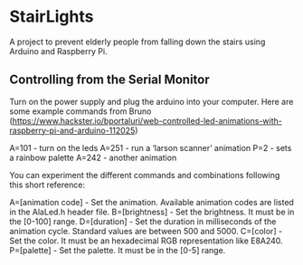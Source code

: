 # StairLights
A project to prevent elderly people from falling down the stairs using Arduino and Raspberry Pi.


## Controlling from the Serial Monitor
Turn on the power supply and plug the arduino into your computer. Here are some example commands from Bruno (https://www.hackster.io/bportaluri/web-controlled-led-animations-with-raspberry-pi-and-arduino-112025)

A=101 - turn on the leds
A=251 - run a ‘larson scanner’ animation
P=2 - sets a rainbow palette
A=242 - another animation

You can experiment the different commands and combinations following this short reference:

A=[animation code] - Set the animation. Available animation codes are listed in the AlaLed.h header file.
B=[brightness] - Set the brightness. It must be in the [0-100] range.
D=[duration] - Set the duration in milliseconds of the animation cycle. Standard values are between 500 and 5000.
C=[color] - Set the color. It must be an hexadecimal RGB representation like E8A240.
P=[palette] - Set the palette. It must be in the [0-5] range.

